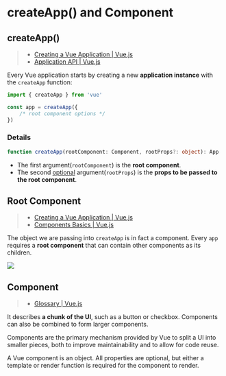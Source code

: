 # createApp() and Component


## createApp()

> * [Creating a Vue Application | Vue.js](https://vuejs.org/guide/essentials/application.html#the-application-instance) <br>
> * [Application API | Vue.js](https://vuejs.org/api/application.html#createapp)

Every Vue application starts by creating a new **application instance** with the `createApp` function:

```js
import { createApp } from 'vue'

const app = createApp({
    /* root component options */
})
```

### Details

```ts
function createApp(rootComponent: Component, rootProps?: object): App
```

* The first argument(`rootComponent`) is the **root component**.
* The second <U>optional</U> argument(`rootProps`) is the **props to be passed to the root component**.



## Root Component

> * [Creating a Vue Application | Vue.js](https://vuejs.org/guide/essentials/application.html#the-root-component)
> * [Components Basics | Vue.js](https://vuejs.org/guide/essentials/component-basics.html)

The object we are passing into `createApp` is in fact a component. Every `app` requires a **root component** that can contain other components as its children.

![](https://vuejs.org/assets/components.7fbb3771.png)



## Component

> * [Glossary | Vue.js](https://vuejs.org/glossary/#component)

It describes **a chunk of the UI**, such as a button or checkbox. Components can also be combined to form larger components.

Components are the primary mechanism provided by Vue to split a UI into smaller pieces, both to improve maintainability and to allow for code reuse.

A Vue component is an object. All properties are optional, but either a template or render function is required for the component to render. 
